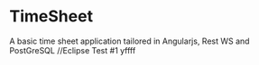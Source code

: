 # TimeSheet
A basic time sheet application tailored in Angularjs, Rest WS and PostGreSQL
//Eclipse Test #1
yffff